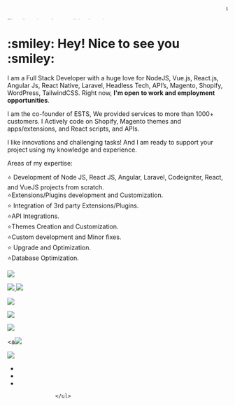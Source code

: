 <html>

   <head>
     
   </head>

   <body>
<marquee>use our <a href="https://expertcoderz.com/free-2-hours-development.html">2 hours Free Service</a></marquee>
      <marquee direction = "up">The direction of text will be from bottom to top.</marquee>
	

<h1> :smiley:  Hey! Nice to see you :smiley:  </h1>



I am a Full Stack Developer with a huge love for NodeJS, Vue.js, React.js, Angular Js, React Native,  Laravel, Headless Tech, API’s, Magento, Shopify, WordPress, TailwindCSS. 
								Right now, <b>I'm open to work and employment opportunities</b>.

I am the co-founder of ESTS, We provided services to more than 1000+ customers. I Actively code on Shopify, Magento  themes and apps/extensions, and  React scripts, and APIs.

	   
	   
I like innovations and challenging tasks! And I am ready to support your project using my knowledge and experience.

Areas of my expertise:
	   
:star: Development of Node JS, React JS,  Angular, Laravel, Codeigniter, React, and VueJS projects from scratch.<br/>
:star:Extensions/Plugins development and Customization.<br/>
:star: Integration of 3rd party Extensions/Plugins.<br/>
:star:API Integrations.<br/>
:star:Themes Creation and Customization.<br/>
:star:Custom development and Minor fixes.<br/>
:star: Upgrade and Optimization.<br/>
:star:Database Optimization.<br/>

 <a href="https://join.skype.com/invite/Y3wxY5koAZob" target="_blank"><img src="https://expertcoderz.com/media/social-icon/skype-icon.png"> </a>

<a href="https://www.facebook.com/ExpoundSoftTechSolutions/" target="_blank"><img src="https://expertcoderz.com/media/social-icon/facebook logo_icon.png"> </a>
<a href="https://www.instagram.com/expoundsofttech/"><img src="https://expertcoderz.com/media/social-icon/instagram.png"> </a> 

<a href="https://in.linkedin.com/company/expound-soft-tech-solution" target="_blank"><img src="https://expertcoderz.com/media/social-icon/linkedin_icon.png"> </a> 

<a href="#" target="_blank"><img src="https://expertcoderz.com/media/social-icon/slack_logo_icon.png"> </a>

<a href="https://twitter.com/contactexpound" target="_blank"><img src="https://expertcoderz.com/media/social-icon/twitter.png"> </a> 

<a<img src="https://expertcoderz.com/media/social-icon/telegram_icon.png"> </a> 

<a href="https://www.youtube.com/channel/UCKhYfAZ0hLG3tX9G8eO8Fjg" target="_blank"><img src="https://expertcoderz.com/media/social-icon/youtube_icon.png"> </a>
<ul>
					<li><a href="https://twitter.com/Surajkumawat/"><i class="icon-twitter"></i></a></li>
					<li><a href="(https://www.facebook.com/ersurajkumawat/"><i class="icon-facebook"></i></a></li>
					<li><a href="https://www.instagram.com/kumawatsuraj/"><i class="icon-instagram"></i></a></li>
					
				</ul>
   </body>

</html> 
